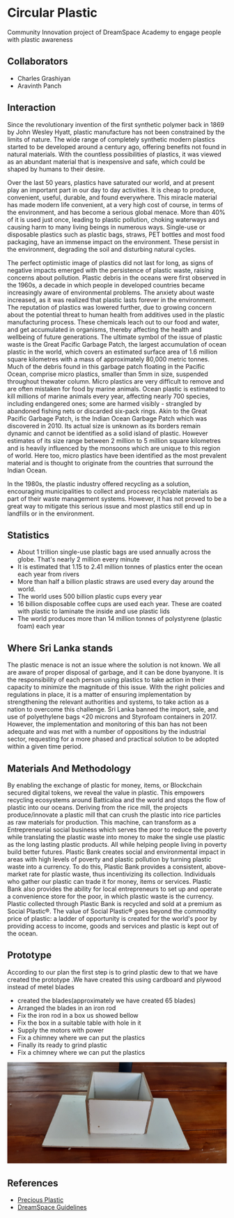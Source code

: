 # Circular Plastic

Community Innovation project of DreamSpace Academy to engage people with plastic awareness

## Collaborators

- Charles Grashiyan
- Aravinth Panch

## Interaction

Since the revolutionary invention of the first synthetic polymer back in 1869 by John Wesley Hyatt, plastic manufacture has not been constrained by the limits of nature. The wide range of completely synthetic modern plastics started to be developed around a century ago, offering benefits not found in natural materials. With the countless possibilities of plastics, it was viewed as an abundant material that is inexpensive and safe, which could be shaped by humans to their desire.

Over the last 50 years, plastics have saturated our world, and at present play an important part in our day to day activities. It is cheap to produce, convenient, useful, durable, and found everywhere. This miracle material has made modern life convenient, at a very high cost of course, in terms of the environment, and has become a serious global menace. More than 40% of it is used just once, leading to plastic pollution, choking waterways and causing harm to many living beings in numerous ways. Single-use or disposable plastics such as plastic bags, straws, PET bottles and most food packaging, have an immense impact on the environment. These persist in the environment, degrading the soil and disturbing natural cycles.

The perfect optimistic image of plastics did not last for long, as signs of negative impacts emerged with the persistence of plastic waste, raising concerns about pollution. Plastic debris in the oceans were first observed in the 1960s, a decade in which people in developed countries became increasingly aware of environmental problems. The anxiety about waste increased, as it was realized that plastic lasts forever in the environment. The reputation of plastics was lowered further, due to growing concern about the potential threat to human health from additives used in the plastic manufacturing process. These chemicals leach out to our food and water, and get accumulated in organisms, thereby affecting the health and wellbeing of future generations. The ultimate symbol of the issue of plastic waste is the Great Pacific Garbage Patch, the largest accumulation of ocean plastic in the world, which covers an estimated surface area of 1.6 million square kilometres with a mass of approximately 80,000 metric tonnes. Much of the debris found in this garbage patch floating in the Pacific Ocean, comprise micro plastics, smaller than 5mm in size, suspended throughout thewater column. Micro plastics are very difficult to remove and are often mistaken for food by marine animals. Ocean plastic is estimated to kill millions of marine animals every year, affecting nearly 700 species, including endangered ones; some are harmed visibly - strangled by abandoned fishing nets or discarded six-pack rings. Akin to the Great Pacific Garbage Patch, is the Indian Ocean Garbage Patch which was discovered in 2010. Its actual size is unknown as its borders remain dynamic and cannot be identified as a solid island of plastic. However estimates of its size range between 2 million to 5 million square kilometres and is heavily influenced by the monsoons which are unique to this region of world. Here too, micro plastics have been identified as the most prevalent material and is thought to originate from the countries that surround the Indian Ocean.

In the 1980s, the plastic industry offered recycling as a solution, encouraging municipalities to collect and process recyclable materials as part of their waste management systems. However, it has not proved to be a great way to mitigate this serious issue and most plastics still end up in landfills or in the environment.

## Statistics

- About 1 trillion single-use plastic bags are used annually across the globe. That's nearly 2 million every minute
- It is estimated that 1.15 to 2.41 million tonnes of plastics enter the ocean each year from rivers
- More than half a billion plastic straws are used every day around the world.
- The world uses 500 billion plastic cups every year
- 16 billion disposable coffee cups are used each year. These are coated with plastic to laminate the inside and use plastic lids
- The world produces more than 14 million tonnes of polystyrene (plastic foam) each year

## Where Sri Lanka stands

The plastic menace is not an issue where the solution is not known. We all are aware of proper disposal of garbage, and it can be done byanyone. It is the responsibility of each person using plastics to take action in their capacity to minimize the magnitude of this issue. With the right policies and regulations in place, it is a matter of ensuring implementation by strengthening the relevant authorities and systems, to take action as a nation to overcome this challenge. Sri Lanka banned the import, sale, and use of polyethylene bags <20 microns and Styrofoam containers in 2017\. However, the implementation and monitoring of this ban has not been adequate and was met with a number of oppositions by the industrial sector, requesting for a more phased and practical solution to be adopted within a given time period.

## Materials And Methodology

By enabling the exchange of plastic for money, items, or Blockchain secured digital tokens, we reveal the value in plastic. This empowers recycling ecosystems around Batticaloa and the world and stops the flow of plastic into our oceans. Deriving from the rice mill, the projects produce/innovate a plastic mill that can crush the plastic into rice particles as raw materials for production. This machine, can transform as a Entrepreneurial social business which serves the poor to reduce the poverty while translating the plastic waste into money to make the single use plastic as the long lasting plastic products. All while helping people living in poverty build better futures. Plastic Bank creates social and environmental impact in areas with high levels of poverty and plastic pollution by turning plastic waste into a currency. To do this, Plastic Bank provides a consistent, above-market rate for plastic waste, thus incentivizing its collection. Individuals who gather our plastic can trade it for money, items or services. Plastic Bank also provides the ability for local entrepreneurs to set up and operate a convenience store for the poor, in which plastic waste is the currency. Plastic collected through Plastic Bank is recycled and sold at a premium as Social Plastic®. The value of Social Plastic® goes beyond the commodity price of plastic: a ladder of opportunity is created for the world's poor by providing access to income, goods and services and plastic is kept out of the ocean.

## Prototype

According to our plan the first step is to grind plastic dew to that we have created the prototype .We have created this using cardboard and plywood instead of metel blades

* created the blades(approximately we have created 65 blades)
* Arranged the blades in an iron rod
* Fix the iron rod in a box us showed bellow
* Fix the box in a suitable table with hole in it
* Supply the motors with power
* Fix a chimney where we can put the plastics
* Finally its ready to grind plastic
* Fix a chimney where we can put the plastics

![circular-plastic](/images/circular-plastic-pic-7.jpg)

## References

- [Precious Plastic](https://preciousplastic.com)
- [DreamSpace Guidelines](https://github.com/dreamspace-academy/dreamspace-guidelines)
